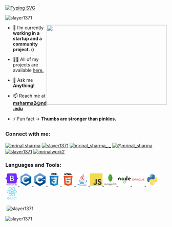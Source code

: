 [![Typing SVG](https://readme-typing-svg.herokuapp.com?center=true&vCenter=true&width=750&duration=7500&lines=Hi+%F0%9F%91%8B%2C+I'm+Mrinal+Sharma.+An+aspiring+full-stack+developer.+    )](https://git.io/typing-svg)
<p align="left"> <img src="https://komarev.com/ghpvc/?username=slayer1371&label=Profile%20views&color=0e75b6&style=flat" alt="slayer1371" /> </p>

<img align="right" height="250" width="375" alt="" src="https://raw.githubusercontent.com/iampavangandhi/iampavangandhi/master/gifs/coder.gif" />

- 🌱 I’m currently  **working in a startup and a community project. :)**

- 👨‍💻 All of my projects are available [here.](https://github.com/slayer1371?tab=repositories)

- 💬 Ask me **Anything!**

- 📫 Reach me at **msharma2@nd.edu**

- ⚡ Fun fact -> **Thumbs are stronger than pinkies.**

<h3 align="left">Connect with me:</h3>
<p align="left">
<a href="https://linkedin.com/in/mrinal sharma" target="blank"><img align="center" src="https://raw.githubusercontent.com/rahuldkjain/github-profile-readme-generator/master/src/images/icons/Social/linked-in-alt.svg" alt="mrinal sharma" height="30" width="40" /></a>
<a href="https://codesandbox.com/slayer1371" target="blank"><img align="center" src="https://raw.githubusercontent.com/rahuldkjain/github-profile-readme-generator/master/src/images/icons/Social/codesandbox.svg" alt="slayer1371" height="30" width="40" /></a>
<a href="https://instagram.com/mrinal_sharma_._" target="blank"><img align="center" src="https://raw.githubusercontent.com/rahuldkjain/github-profile-readme-generator/master/src/images/icons/Social/instagram.svg" alt="mrinal_sharma_._" height="30" width="40" /></a>
<a href="https://medium.com/@mrinal_sharma" target="blank"><img align="center" src="https://raw.githubusercontent.com/rahuldkjain/github-profile-readme-generator/master/src/images/icons/Social/medium.svg" alt="@mrinal_sharma" height="30" width="40" /></a>
<a href="https://www.codechef.com/users/slayer1371" target="blank"><img align="center" src="https://cdn.jsdelivr.net/npm/simple-icons@3.1.0/icons/codechef.svg" alt="slayer1371" height="30" width="40" /></a>
<a href="https://www.hackerrank.com/mrinalwork2" target="blank"><img align="center" src="https://raw.githubusercontent.com/rahuldkjain/github-profile-readme-generator/master/src/images/icons/Social/hackerrank.svg" alt="mrinalwork2" height="30" width="40" /></a>
</p>

<h3 align="left">Languages and Tools:</h3>
<p align="left"> <a href="https://getbootstrap.com" target="_blank" rel="noreferrer"> <img src="https://raw.githubusercontent.com/devicons/devicon/master/icons/bootstrap/bootstrap-plain-wordmark.svg" alt="bootstrap" width="40" height="40"/> </a> <a href="https://www.cprogramming.com/" target="_blank" rel="noreferrer"> <img src="https://raw.githubusercontent.com/devicons/devicon/master/icons/c/c-original.svg" alt="c" width="40" height="40"/> </a> <a href="https://www.w3schools.com/cpp/" target="_blank" rel="noreferrer"> <img src="https://raw.githubusercontent.com/devicons/devicon/master/icons/cplusplus/cplusplus-original.svg" alt="cplusplus" width="40" height="40"/> </a> <a href="https://www.w3schools.com/css/" target="_blank" rel="noreferrer"> <img src="https://raw.githubusercontent.com/devicons/devicon/master/icons/css3/css3-original-wordmark.svg" alt="css3" width="40" height="40"/> </a> <a href="https://www.w3.org/html/" target="_blank" rel="noreferrer"> <img src="https://raw.githubusercontent.com/devicons/devicon/master/icons/html5/html5-original-wordmark.svg" alt="html5" width="40" height="40"/> </a> <a href="https://www.java.com" target="_blank" rel="noreferrer"> <img src="https://raw.githubusercontent.com/devicons/devicon/master/icons/java/java-original.svg" alt="java" width="40" height="40"/> </a> <a href="https://developer.mozilla.org/en-US/docs/Web/JavaScript" target="_blank" rel="noreferrer"> <img src="https://raw.githubusercontent.com/devicons/devicon/master/icons/javascript/javascript-original.svg" alt="javascript" width="40" height="40"/> </a> <a href="https://www.mongodb.com/" target="_blank" rel="noreferrer"> <img src="https://raw.githubusercontent.com/devicons/devicon/master/icons/mongodb/mongodb-original-wordmark.svg" alt="mongodb" width="40" height="40"/> </a> <a href="https://nodejs.org" target="_blank" rel="noreferrer"> <img src="https://raw.githubusercontent.com/devicons/devicon/master/icons/nodejs/nodejs-original-wordmark.svg" alt="nodejs" width="40" height="40"/> </a> <a href="https://www.oracle.com/" target="_blank" rel="noreferrer"> <img src="https://raw.githubusercontent.com/devicons/devicon/master/icons/oracle/oracle-original.svg" alt="oracle" width="40" height="40"/> </a> <a href="https://www.python.org" target="_blank" rel="noreferrer"> <img src="https://raw.githubusercontent.com/devicons/devicon/master/icons/python/python-original.svg" alt="python" width="40" height="40"/> </a> <a href="https://reactjs.org/" target="_blank" rel="noreferrer"> <img src="https://raw.githubusercontent.com/devicons/devicon/master/icons/react/react-original-wordmark.svg" alt="react" width="40" height="40"/> </a> </p>

<p>&nbsp;<img align="center" src="https://github-readme-stats.vercel.app/api?username=slayer1371&show_icons=true&locale=en" alt="slayer1371" /></p>

<p><img align="center" src="https://github-readme-streak-stats.herokuapp.com/?user=slayer1371&" alt="slayer1371" /></p>
